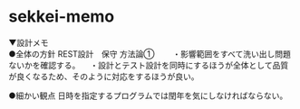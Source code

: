 # sekkei-memo

▼設計メモ <br/>
●全体の方針
REST設計　保守
方法論①　
　・影響範囲をすべて洗い出し問題ないかを確認する。
　・設計とテスト設計を同時にするほうが全体として品質が良くなるため、そのように対応をするほうが良い。

●細かい観点
日時を指定するプログラムでは閏年を気にしなければならない。
